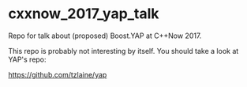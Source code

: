 # cxxnow_2017_yap_talk
Repo for talk about (proposed) Boost.YAP at C++Now 2017.

This repo is probably not interesting by itself.  You should take a look at YAP's repo:

https://github.com/tzlaine/yap
